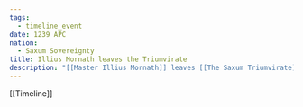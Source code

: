 ```yaml
---
tags:
  - timeline_event
date: 1239 APC
nation:
  - Saxum Sovereignty
title: Illius Mornath leaves the Triumvirate
description: "[[Master Illius Mornath]] leaves [[The Saxum Triumvirate]] after a disagreement with the other members"
---
```

[[Timeline]]
